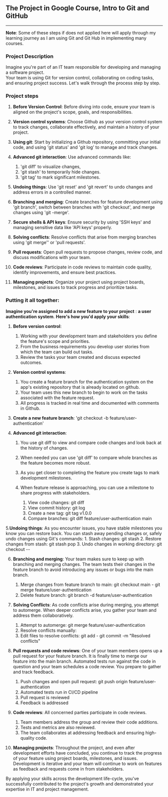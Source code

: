 ## The Project in Google Course, Intro to Git and GitHub
---
**Note**: Some of these steps if does not applied here will apply through my learning journey as I am using Git and Git Hub in implementing many courses.  

### Project Description

  Imagine you're part of an IT team responsible for developing and managing a software project.  
	Your team is using Git for version control, collaborating on coding tasks, and ensuring project success. Let's walk through the process step by step.

### Project steps

1. **Before Version Control**: Before diving into code, ensure your team is aligned on the project's scope, goals, and responsibilities.
  
2. **Version control systems**: Choose Github as your version control system to track changes, collaborate effectively, and maintain a history of your project.

3. **Using git**: Start by initializing a Github repository, committing your initial code, and using 'git status' and 'git log' to manage and track changes.

4. **Advanced git interaction**: Use advanced commands like:
	1. 'git diff' to visualize changes,
 	2. 'git stash' to temporarily hide changes.
  	3. 'git tag' to mark significant milestones.

6. **Undoing things**: Use 'git reset' and 'git revert' to undo changes and address errors in a controlled manner.

7. **Branching and merging**: Create branches for feature development using 'git branch', switch between branches with 'git checkout',
    and merge changes using 'git -merge'.

8. **Secure shells & API keys**: Ensure security by using 'SSH keys' and managing sensitive data like 'API keys' properly.

9. **Solving conflicts**: Resolve conflicts that arise from merging branches using 'git merge'' or 'pull requests'.

10. **Pull requests**: Open pull requests to propose changes, review code, and discuss modifications with your team.

11. **Code reviews**: Participate in code reviews to maintain code quality, identify improvements, and ensure best practices.

12. **Managing projects**: Organize your project using project boards, milestones, and issues to track progress and prioritize tasks.

### Putting it all together:

**Imagine you're assigned to add a new feature to your project** : **a user authentication system**. **Here's how you'd apply your skills**:

1. **Before version control**:
	1. Working with your development team and stakeholders you define the feature's scope and priorities.
	2. From the business requirements you develop user stories from which the team can build out tasks.
    3. Review the tasks your team created and discuss expected outcomes.

3. **Version control systems**:
	1. You create a feature branch for the authentication system on the app's existing repository that is already located on github.
	2. Your team uses this new branch to begin to work on the tasks associated with the feature request.
	3. All progress is tracked in real time and documented with comments in Github.

4. **Create a new feature branch**: 'git checkout -b feature/user-authentication'

5. **Advanced git interaction**:
	1. You use git diff to view and compare code changes and look back at the history of changes.
	2. When needed you can use 'git diff' to compare whole branches as the feature becomes more robust.
 	3. As you get closer to completing the feature you create tags to mark development milestones.
  	4. When feature release is approaching, you can use a milestone to share progress with stakeholders.

		1. View code changes: git diff
		2. View commit history: git log
 		3. Create a new tag: git tag v1.0.0
	  	4. Compare branches: git diff feature/user-authentication main

5.**Undoing things**: As you encounter issues, you have stable milestones you know you can restore back. You can stash away pending changes or, safely undo changes using Git's commands:
	1. Stash changes: git stash
 	2. Restore changes from stash: git stash pop
  	3. Undo changes in working directory: git checkout -- <file>

6. **Branching and merging**: Your team makes sure to keep up with branching and merging changes. The team tests their changes in the feature branch to avoid introducing any issues or bugs into the main branch. 
	1. Merge changes from feature branch to main: git checkout main - git merge feature/user-authentication
	2. Delete feature branch: git branch -d feature/user-authentication

7. **Solving Conflicts**: As code conflicts arise during merging, you attempt to automerge. When deeper conflicts arise, you gather your team and address them collaboratively.
	1. Attempt to automerge: git merge feature/user-authentication
	2. Resolve conflicts manually:
	3. Edit files to resolve conflicts: git add <resolved-files> - git commit -m "Resolved conflicts"

8. **Pull requests and code reviews**: One of your team members opens up a pull request for your feature branch. It is finally time to merge our feature into the main branch. Automated tests run against the code in question and your team schedules a code review. You prepare to gather and track feedback.
	1. Push changes and open pull request: git push origin feature/user-authentication
	2. Automated tests run in CI/CD pipeline
	3. Pull request is reviewed
	4. Feedback is addressed

9. **Code reviews**: All concerned parties participate in code reviews.
	1. Team members address the group and review their code additions.
	2. Tests and metrics are also reviewed.
	3. The team collaborates at addressing feedback and ensuring high-quality code.

11. **Managing projects**: Throughout the project, and even after development efforts have concluded, you continue to track the progress of your feature using project boards, milestones, and issues. Development is iterative and your team will continue to work on features as feedback and requests come in from stakeholders.

By applying your skills across the development life-cycle, you've successfully contributed to the project's growth and demonstrated your expertise in IT and project management.
